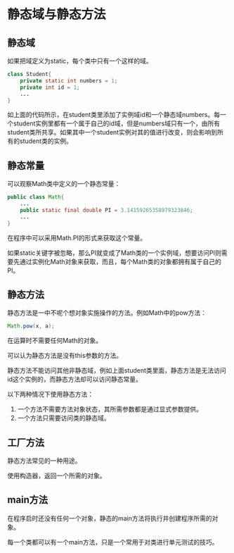 # 静态域与静态方法

## 静态域

如果把域定义为static，每个类中只有一个这样的域。

```java
class Student{
    private static int numbers = 1;
    private int id = 1;
    ...
}
```

如上面的代码所示，在student类里添加了实例域id和一个静态域numbers。每一个student实例里都有一个属于自己的id域，但是numbers域只有一个，由所有student类所共享。如果其中一个student实例对其的值进行改变，则会影响到所有的student类的实例。

## 静态常量

可以观察Math类中定义的一个静态常量：

```java
public class Math{
    ...
    public static final double PI = 3.14159265358979323846;
    ...
}
```

在程序中可以采用Math.PI的形式来获取这个常量。

如果static关键字被忽略，那么PI就变成了Math类的一个实例域，想要访问PI则需要先通过实例化Math对象来获取，而且，每个Math类的对象都拥有属于自己的PI。

## 静态方法

静态方法是一中不呢个想对象实施操作的方法。例如Math中的pow方法：

```java
Math.pow(x, a);
```

在运算时不需要任何Math的对象。

可以认为静态方法是没有this参数的方法。

静态方法不能访问其他非静态域，例如上面student类里面，静态方法是无法访问id这个实例的，而静态方法却可以访问静态常量。

以下两种情况下使用静态方法：

1. 一个方法不需要方法对象状态，其所需参数都是通过显式参数提供。
2. 一个方法只需要访问类的静态域。

## 工厂方法

静态方法常见的一种用途。

使用构造器，返回一个所需的对象。

## main方法

在程序启时还没有任何一个对象，静态的main方法将执行并创建程序所需的对象。

每一个类都可以有一个main方法，只是一个常用于对类进行单元测试的技巧。

